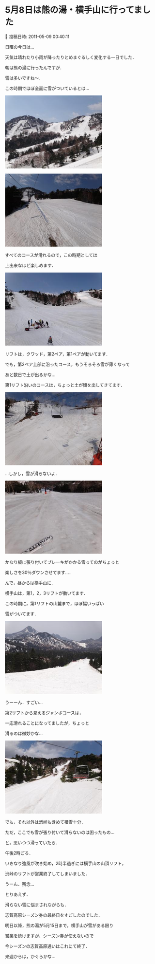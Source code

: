 # 5月8日は熊の湯・横手山に行ってました

📅 投稿日時: 2011-05-09 00:40:11

日曜の今日は…





天気は晴れたり小雨が降ったりとめまぐるしく変化する一日でした．





朝は熊の湯に行ったんですが．


雪は多いですね～．


この時期でほぼ全面に雪がついているとは…




![d2c0c083597319849e06b75c2602af31.jpg](images/d2c0c083597319849e06b75c2602af31.jpg)






![ba19bf4474715dca264ad9a3801bb6c3.jpg](images/ba19bf4474715dca264ad9a3801bb6c3.jpg)




すべてのコースが滑れるので，この時期としては


上出来なほど楽しめます．




![f94e927ba0461f94bee048877fab6898.jpg](images/f94e927ba0461f94bee048877fab6898.jpg)




リフトは，クワッド，第2ペア，第1ペアが動いてます．





でも，第2ペア上部に沿ったコース，もうそろそろ雪が薄くなって


あと数日で土が出るかな…


第1リフト沿いのコースは，ちょっと土が顔を出してきてます．




![5ff3d388e74fb152a70583201ca3a87f.jpg](images/5ff3d388e74fb152a70583201ca3a87f.jpg)







…しかし，雪が滑らないよ．




![455e01fe4391ed4baa87a95bdb753269.jpg](images/455e01fe4391ed4baa87a95bdb753269.jpg)




かなり板に張り付いてブレーキがかかる雪ってのがちょっと


楽しさを30％ダウンさせてます…．





んで，昼からは横手山に．


横手山は，第1，2，3リフトが動いてます．


この時期に，第1リフトの山麓まで，ほぼ幅いっぱい


雪がついてます．




![959dcf6faa57ae0370b2b655f9a32cf9.jpg](images/959dcf6faa57ae0370b2b655f9a32cf9.jpg)




うーーん．すごい…





第2リフトから見えるジャンボコースは，


一応滑れることになってましたが，ちょっと


滑るのは微妙かな…




![da7dc2cbc092f65b8d54de579b57d5fd.jpg](images/da7dc2cbc092f65b8d54de579b57d5fd.jpg)




でも，それ以外は渋峠も含めて積雪十分．


ただ，ここでも雪が張り付いて滑らないのは困ったもの…





と，思いつつ滑っていたら．


午後2時ごろ．


いきなり強風が吹き始め，2時半過ぎには横手山の山頂リフト，


渋峠のリフトが営業終了してしまいました．


うーん．残念…





とりあえず．


滑らない雪に悩まされながらも．


志賀高原シーズン券の最終日をすごしたのでした．





明日以降，熊の湯が5月15日まで，横手山が雪がある限り


営業を続けますが，シーズン券が使えないので


今シーズンの志賀高原通いはこれにて終了．





来週からは，かぐらかな…
